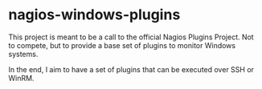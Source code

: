 # nagios-windows-plugins
This project is meant to be a call to the official Nagios Plugins Project. Not to compete, but to provide a base set of plugins to monitor Windows systems.

In the end, I aim to have a set of plugins that can be executed over SSH or WinRM.
